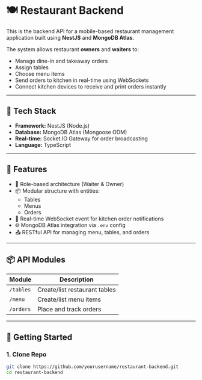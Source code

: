 # 🍽️ Restaurant Backend

This is the backend API for a mobile-based restaurant management application built using **NestJS** and **MongoDB Atlas**.

The system allows restaurant **owners** and **waiters** to:
- Manage dine-in and takeaway orders
- Assign tables
- Choose menu items
- Send orders to kitchen in real-time using WebSockets
- Connect kitchen devices to receive and print orders instantly

---

## 🚀 Tech Stack

- **Framework:** NestJS (Node.js)
- **Database:** MongoDB Atlas (Mongoose ODM)
- **Real-time:** Socket.IO Gateway for order broadcasting
- **Language:** TypeScript

---

## 📁 Features

- 🔐 Role-based architecture (Waiter & Owner)
- 📦 Modular structure with entities:
  - Tables
  - Menus
  - Orders
- 🧾 Real-time WebSocket event for kitchen order notifications
- 🌐 MongoDB Atlas integration via `.env` config
- 📤 RESTful API for managing menu, tables, and orders

---

## 📦 API Modules

| Module   | Description                      |
|----------|----------------------------------|
| `/tables` | Create/list restaurant tables    |
| `/menu`   | Create/list menu items           |
| `/orders` | Place and track orders           |

---

## 🧪 Getting Started

### 1. Clone Repo

```bash
git clone https://github.com/yourusername/restaurant-backend.git
cd restaurant-backend
